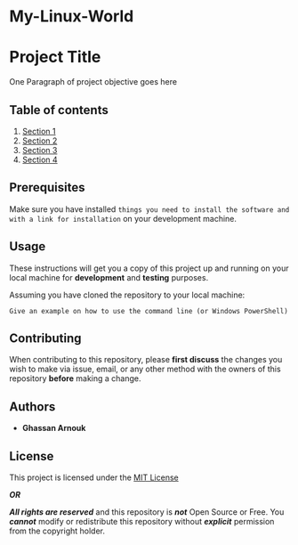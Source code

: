# My-Linux-World

# Project Title

One Paragraph of project objective goes here

## Table of contents

1. [Section 1]()<br>
2. [Section 2]()<br>
3. [Section 3]()<br>
4. [Section 4]()<br>

## Prerequisites

Make sure you have installed `things you need to install the software and with a link for installation` on your development machine.

## Usage

These instructions will get you a copy of this project up and running on your local machine for **development** and **testing** purposes.

Assuming you have cloned the repository to your local machine:

```
Give an example on how to use the command line (or Windows PowerShell)
```

## Contributing

When contributing to this repository, please **first discuss** the changes you wish to make via issue, email, or any other method with the owners of this repository **before** making a change.

## Authors

* **Ghassan Arnouk**

## License

This project is licensed under the [MIT License](LICENSE)

[LICENSE]: https://github.com/ghassanarnouk/README-Template/blob/master/LICENSE

***OR***

***All rights are reserved*** and this repository is ***not*** Open Source or Free. You ***cannot*** modify or redistribute this repository without ***explicit*** permission from the copyright holder.

